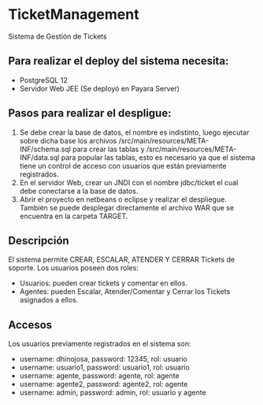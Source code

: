 # TicketManagement
Sistema de Gestión de Tickets

## Para realizar el deploy del sistema necesita:
- PostgreSQL 12
- Servidor Web JEE (Se deployó en Payara Server)

## Pasos para realizar el despligue:
1. Se debe crear la base de datos, el nombre es indistinto, luego ejecutar sobre dicha base los archivos /src/main/resources/META-INF/schema.sql para crear las tablas y /src/main/resources/META-INF/data.sql
  para popular las tablas, esto es necesario ya que el sistema tiene un control de acceso con usuarios que están previamente registrados.
2. En el servidor Web, crear un JNDI con el nombre jdbc/ticket el cual debe conectarse a la base de datos.
3. Abrir el proyecto en netbeans o eclipse y realizar el despliegue. También se puede desplegar directamente el archivo WAR que se encuentra en la carpeta TARGET.

## Descripción
El sistema permite CREAR, ESCALAR, ATENDER Y CERRAR Tickets de soporte.
Los usuarios poseen dos roles: 
- Usuarios: pueden crear tickets y comentar en ellos.
- Agentes: pueden Escalar, Atender/Comentar y Cerrar los Tickets asignados a ellos.

## Accesos
Los usuarios previamente registrados en el sistema son:
- username: dhinojosa, password: 12345, rol: usuario
- username: usuario1, password: usuario1, rol: usuario
- username: agente, password: agente, rol: agente
- username: agente2, password: agente2, rol: agente
- username: admin, password: admin, rol: usuario y agente


